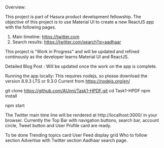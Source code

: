 Overview:

This project is part of Hasura product development fellowship. The objective of this project is to use Material UI to create a new ReactJS app with the following pages.

1) Main timeline: https://twitter.com
2) Search results: https://twitter.com/search?q=aadhaar

This project is "Work in Progress" and will be updated and refined continously as the developer learns Material UI and ReactJS.

Detailed Blog Post :
Will be updated once the work on the app is complete.

Running the app locally:
This requires nodejs, so please download the version 8.9.3 LTS or 9.3.0 Current from https://nodejs.org/en/

git clone https://github.com/AUnni/Task1-HPDF.git
cd Task1-HPDF
npm install

npm start

The Twitter main time line will be rendered at http://localhost:3000/ in your browser. Currently the Top Bar with navigation buttons, search bar, account circle, Tweet button and User Profile card are ready.

To be done
Trending topics card
User Feed display grid
Who to follow section
Advertise with Twitter section
Aadhaar search page.



